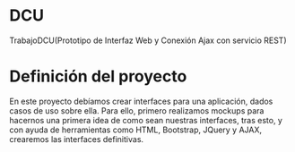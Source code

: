 # DCU
TrabajoDCU(Prototipo de Interfaz Web y Conexión Ajax con servicio REST)

# Definición del proyecto
En este proyecto debíamos crear interfaces para una aplicación, dados casos de uso sobre ella. 
Para ello, primero realizamos mockups para hacernos una primera idea de como sean nuestras interfaces, tras esto, y con ayuda de herramientas como HTML, Bootstrap, JQuery y AJAX, crearemos las interfaces definitivas.
